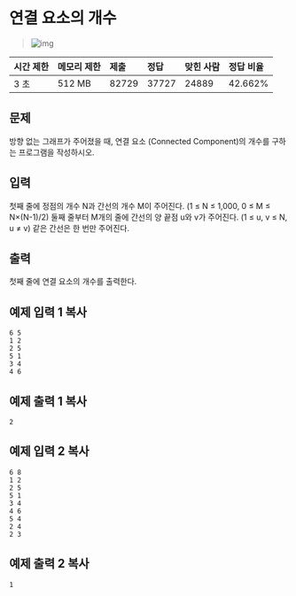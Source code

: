 # 연결 요소의 개수

> ![img](https://d2gd6pc034wcta.cloudfront.net/tier/9.svg) 

| 시간 제한 | 메모리 제한 | 제출  | 정답  | 맞힌 사람 | 정답 비율 |
| :-------- | :---------- | :---- | :---- | :-------- | :-------- |
| 3 초      | 512 MB      | 82729 | 37727 | 24889     | 42.662%   |

## 문제

방향 없는 그래프가 주어졌을 때, 연결 요소 (Connected Component)의 개수를 구하는 프로그램을 작성하시오.

## 입력

첫째 줄에 정점의 개수 N과 간선의 개수 M이 주어진다. (1 ≤ N ≤ 1,000, 0 ≤ M ≤ N×(N-1)/2) 둘째 줄부터 M개의 줄에 간선의 양 끝점 u와 v가 주어진다. (1 ≤ u, v ≤ N, u ≠ v) 같은 간선은 한 번만 주어진다.

## 출력

첫째 줄에 연결 요소의 개수를 출력한다.

## 예제 입력 1 복사

```
6 5
1 2
2 5
5 1
3 4
4 6
```

## 예제 출력 1 복사

```
2
```

## 예제 입력 2 복사

```
6 8
1 2
2 5
5 1
3 4
4 6
5 4
2 4
2 3
```

## 예제 출력 2 복사

```
1
```